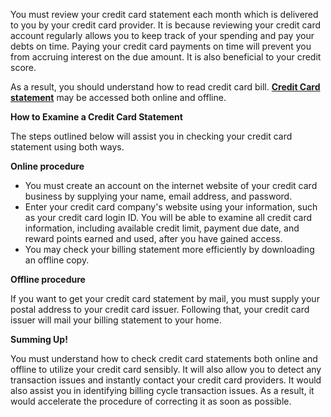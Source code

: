 <span style="font-weight: 400;">You must review your credit card statement each month which is delivered to you by your credit card provider. It is because reviewing your credit card account regularly allows you to keep track of your spending and pay your debts on time. Paying your credit card payments on time will prevent you from accruing interest on the due amount. It is also beneficial to your credit score.</span>

<span style="font-weight: 400;">As a result, you should understand how to read credit card bill. </span><a href="https://www.bajajfinserv.in/credit-card-statement"><b>Credit Card statement</b></a><span style="font-weight: 400;"> may be accessed both online and offline.</span>

<b>How to Examine a Credit Card Statement</b>

<span style="font-weight: 400;">The steps outlined below will assist you in checking your credit card statement using both ways.</span>

<b>Online procedure</b>
<ul>
 	<li style="font-weight: 400;" aria-level="1"><span style="font-weight: 400;">You must create an account on the internet website of your credit card business by supplying your name, email address, and password.</span></li>
 	<li style="font-weight: 400;" aria-level="1"><span style="font-weight: 400;">Enter your credit card company's website using your information, such as your credit card login ID. You will be able to examine all credit card information, including available credit limit, payment due date, and reward points earned and used, after you have gained access.</span></li>
 	<li style="font-weight: 400;" aria-level="1"><span style="font-weight: 400;">You may check your billing statement more efficiently by downloading an offline copy.</span></li>
</ul>
<b>Offline procedure</b>

<span style="font-weight: 400;">If you want to get your credit card statement by mail, you must supply your postal address to your credit card issuer. Following that, your credit card issuer will mail your billing statement to your home.</span>

<b>Summing Up!</b>

<span style="font-weight: 400;">You must understand how to check credit card statements both online and offline to utilize your credit card sensibly. It will also allow you to detect any transaction issues and instantly contact your credit card providers. It would also assist you in identifying billing cycle transaction issues. As a result, it would accelerate the procedure of correcting it as soon as possible.</span>

